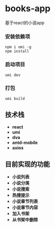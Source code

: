 # books-app
基于react的小说app

### 安装依赖项
```
npm i umi -g
npm install
```

### 启动项目
```
umi dev
```

### 打包
```
umi build
```

## 技术栈
- **react**
- **umi**
- **dva**
- **antd-mobile**
- **axios**

## 目前实现的功能
- **小说列表**
- **小说分类**
- **小说搜索**
- **热搜提示**
- **小说章节列表**
- **小说章节内容**
- **加入书架**
- **从书架中删除**
